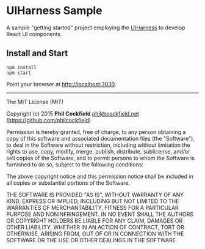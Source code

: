 # UIHarness Sample
A sample "getting started" project employing the [UIHarness](http://www.uiharness.com/) to develop React UI components.


## Install and Start

    npm install
    npm start

Point your browser at [http://localhost:3030](http://localhost:3030).


-------

The MIT License (MIT)

Copyright (c) 2015 **Phil Cockfield** <phil@cockfield.net> (https://github.com/philcockfield)

Permission is hereby granted, free of charge, to any person obtaining a copy
of this software and associated documentation files (the "Software"), to deal
in the Software without restriction, including without limitation the rights
to use, copy, modify, merge, publish, distribute, sublicense, and/or sell
copies of the Software, and to permit persons to whom the Software is
furnished to do so, subject to the following conditions:

The above copyright notice and this permission notice shall be included in
all copies or substantial portions of the Software.

THE SOFTWARE IS PROVIDED "AS IS", WITHOUT WARRANTY OF ANY KIND, EXPRESS OR
IMPLIED, INCLUDING BUT NOT LIMITED TO THE WARRANTIES OF MERCHANTABILITY,
FITNESS FOR A PARTICULAR PURPOSE AND NONINFRINGEMENT. IN NO EVENT SHALL THE
AUTHORS OR COPYRIGHT HOLDERS BE LIABLE FOR ANY CLAIM, DAMAGES OR OTHER
LIABILITY, WHETHER IN AN ACTION OF CONTRACT, TORT OR OTHERWISE, ARISING FROM,
OUT OF OR IN CONNECTION WITH THE SOFTWARE OR THE USE OR OTHER DEALINGS IN
THE SOFTWARE.

